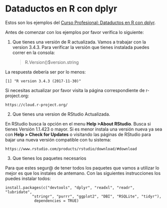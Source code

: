 # Dataductos en R con dplyr

Estos son los ejemplos del [Curso Profesional: Dataductos en R con dplyr](https://www.meetup.com/DataLatam/events/243103581/).

Antes de comenzar con los ejemplos por favor verifica lo siguiente:

1. Que tienes una versión de R actualizada. Vamos a trabajar con la version 3.4.3. 
Para verificar la versión que tienes instalada puedes correr en la consola:

    > R.Version()$version.string

La respuesta debería ser por lo menos:

    [1] "R version 3.4.3 (2017-11-30)"

Si necesitas actualizar por favor visita la página correspondiente de r-project.org:

    https://cloud.r-project.org/

2. Que tienes una version de RStudio Actualizada. 

En RStudio busca la opción en el menu **Help >About RStudio**. Busca si tienes Versión 1.1.423 o mayor.
Si es menor instala una versión nueva ya sea con **Help > Check for Updates** o visitando las páginas de RStudio para bajar una nueva versión compatible con tu sistema:

    https://www.rstudio.com/products/rstudio/download/#download

3. Que tienes los paquetes necesarios 

Para que estes segur@ de tener todos los paquetes que vamos a utilizar lo mejor es que los instales de antemano. Con las siguientes instrucciones los puedes instalar todos:

    install.packages(c("devtools", "dplyr", "readxl", "readr", "lubridate", 
                "stringr", "purrr", "ggplot2", "DBI", "RSQLite", "tidyr"),
                 dependencies = TRUE)

